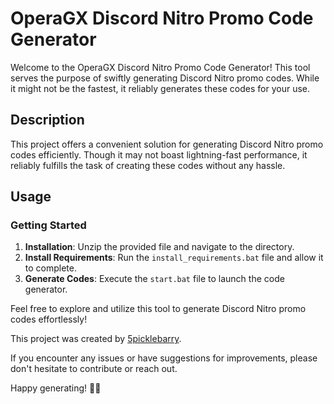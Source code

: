 # OperaGX Discord Nitro Promo Code Generator

Welcome to the OperaGX Discord Nitro Promo Code Generator! This tool serves the purpose of swiftly generating Discord Nitro promo codes. While it might not be the fastest, it reliably generates these codes for your use.

## Description

This project offers a convenient solution for generating Discord Nitro promo codes efficiently. Though it may not boast lightning-fast performance, it reliably fulfills the task of creating these codes without any hassle.

## Usage

### Getting Started
1. **Installation**: Unzip the provided file and navigate to the directory.
2. **Install Requirements**: Run the `install_requirements.bat` file and allow it to complete.
3. **Generate Codes**: Execute the `start.bat` file to launch the code generator.

Feel free to explore and utilize this tool to generate Discord Nitro promo codes effortlessly!

This project was created by [5picklebarry](link-to-profile).

If you encounter any issues or have suggestions for improvements, please don't hesitate to contribute or reach out.

Happy generating! 🚀✨
